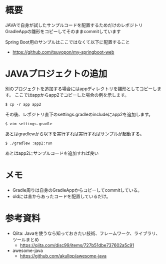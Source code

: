 # 概要
JAVAで自身が試したサンプルコードを配置するためだけのレポジトリ 
GradleAppの雛形をコピーしてそのままcommitしています

Spring Boot用のサンプルはここではなくて以下に配置すること
- https://github.com/tsuyopon/my-springboot-web


# JAVAプロジェクトの追加
別のプロジェクトを追加する場合にはappディレクトリを雛形としてコピーします。
ここではappからapp2でコピーした場合の例を示します。
```
$ cp -r app app2
```

その後、レポジトリ直下のsettings.gradleのincludeにapp2を追加します。
```
$ vim settings.gradle
```

あとはgradlewから以下を実行すれば実行すればサンプルが起動する。
```
$ ./gradlew :app2:run
```

あとはapp2にサンプルコードを追加すれば良い

# メモ
- Gradle周りは自身のGradleAppからコピーしてcommitしている。
- oldには昔からあったコードを配置しているだけ。

# 参考資料
- Qiita: Javaを使うなら知っておきたい技術、フレームワーク、ライブラリ、ツールまとめ
  - https://qiita.com/disc99/items/727b51dbe737602a5c91
- awesome-java
  - https://github.com/akullpp/awesome-java

